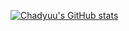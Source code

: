 [![Chadyuu's GitHub stats](https://github-readme-stats.vercel.app/api?username=chadyuu)](https://github.com/anuraghazra/github-readme-stats)
